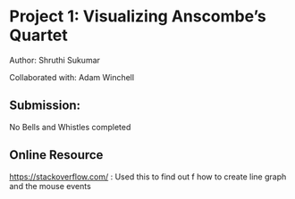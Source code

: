 <h1>Project 1: Visualizing Anscombe’s Quartet</h1>

Author: Shruthi Sukumar

Collaborated with: Adam Winchell


<h2>Submission: </h2>

No Bells and Whistles completed

<h2>Online Resource</h2>

https://stackoverflow.com/ : Used this to find out f how to create line graph and the mouse events